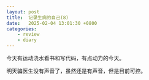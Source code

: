 ```yaml
---
layout: post
title:  记录生病的自己(8)
date:   2025-02-04 13:01:30 +0800
categories: 
    - review
    - diary
---
```


今天有运动浇水看书和写代码，有点动力的今天。

明天骗医生没有声音了，虽然还是有声音，但是目前可控。
